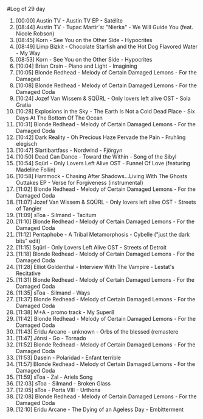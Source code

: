 #Log of 29 day

1. [00:00] Austin TV - Austin TV EP - Satélite
1. [08:44] Austin TV - Tupac Martir´s: "Nierka" - We Will Guide You (feat. Nicole Robson)
1. [08:45] Korn - See You on the Other Side - Hypocrites
1. [08:49] Limp Bizkit - Chocolate Starfish and the Hot Dog Flavored Water - My Way
1. [08:53] Korn - See You on the Other Side - Hypocrites
1. [10:04] Brian Crain - Piano and Light - Imagining
1. [10:05] Blonde Redhead - Melody of Certain Damaged Lemons - For the Damaged
1. [10:08] Blonde Redhead - Melody of Certain Damaged Lemons - For the Damaged Coda
1. [10:24] Jozef Van Wissem & SQÜRL - Only lovers left alive OST - Sola Gratia
1. [10:28] Explosions in the Sky - The Earth Is Not a Cold Dead Place - Six Days At The Bottom Of The Ocean
1. [10:31] Blonde Redhead - Melody of Certain Damaged Lemons - For the Damaged Coda
1. [10:42] Dark Reality - Oh Precious Haze Pervade the Pain - Fruhling elegisch
1. [10:47] Slartibartfass - Nordwind - Fjörgyn
1. [10:50] Dead Can Dance - Toward the Within - Song of the Sibyl
1. [10:54] Sqürl - Only Lovers Left Alive OST - Funnel Of Love (featuring Madeline Follin)
1. [10:58] Hammock - Chasing After Shadows...Living With The Ghosts Outtakes EP - Verse for Forgiveness (instrumental)
1. [11:02] Blonde Redhead - Melody of Certain Damaged Lemons - For the Damaged Coda
1. [11:07] Jozef Van Wissem & SQÜRL - Only lovers left alive OST - Streets of Tangier
1. [11:09] sToa - Silmand - Tacitum
1. [11:10] Blonde Redhead - Melody of Certain Damaged Lemons - For the Damaged Coda
1. [11:12] Pentaphobe - A Tribal Metamorphosis - Cybelle ("just the dark bits" edit)
1. [11:15] Sqürl - Only Lovers Left Alive OST - Streets of Detroit
1. [11:18] Blonde Redhead - Melody of Certain Damaged Lemons - For the Damaged Coda
1. [11:28] Elliot Goldenthal - Interview With The Vampire - Lestat's Recitative
1. [11:31] Blonde Redhead - Melody of Certain Damaged Lemons - For the Damaged Coda
1. [11:35] sToa - Silmand - Ways
1. [11:37] Blonde Redhead - Melody of Certain Damaged Lemons - For the Damaged Coda
1. [11:38] M+A - promo track - My Super8
1. [11:42] Blonde Redhead - Melody of Certain Damaged Lemons - For the Damaged Coda
1. [11:43] Eridu Arcane - unknown - Orbs of the blessed (remastere
1. [11:47] Jónsi - Go - Tornado
1. [11:52] Blonde Redhead - Melody of Certain Damaged Lemons - For the Damaged Coda
1. [11:53] Dasein - Polaridad - Enfant terrible
1. [11:57] Blonde Redhead - Melody of Certain Damaged Lemons - For the Damaged Coda
1. [11:59] sToa - Zal - Ariels Song
1. [12:03] sToa - Silmand - Broken Glass
1. [12:05] sToa - Porta VIII - Urthona
1. [12:08] Blonde Redhead - Melody of Certain Damaged Lemons - For the Damaged Coda
1. [12:10] Eridu Arcane - The Dying of an Ageless Day - Embitterment
